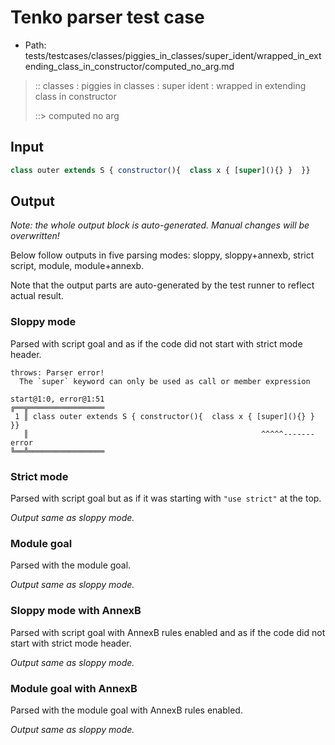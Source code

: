 # Tenko parser test case

- Path: tests/testcases/classes/piggies_in_classes/super_ident/wrapped_in_extending_class_in_constructor/computed_no_arg.md

> :: classes : piggies in classes : super ident : wrapped in extending class in constructor
>
> ::> computed no arg

## Input

`````js
class outer extends S { constructor(){  class x { [super](){} }  }}
`````

## Output

_Note: the whole output block is auto-generated. Manual changes will be overwritten!_

Below follow outputs in five parsing modes: sloppy, sloppy+annexb, strict script, module, module+annexb.

Note that the output parts are auto-generated by the test runner to reflect actual result.

### Sloppy mode

Parsed with script goal and as if the code did not start with strict mode header.

`````
throws: Parser error!
  The `super` keyword can only be used as call or member expression

start@1:0, error@1:51
╔══╦═════════════════
 1 ║ class outer extends S { constructor(){  class x { [super](){} }  }}
   ║                                                    ^^^^^------- error
╚══╩═════════════════

`````

### Strict mode

Parsed with script goal but as if it was starting with `"use strict"` at the top.

_Output same as sloppy mode._

### Module goal

Parsed with the module goal.

_Output same as sloppy mode._

### Sloppy mode with AnnexB

Parsed with script goal with AnnexB rules enabled and as if the code did not start with strict mode header.

_Output same as sloppy mode._

### Module goal with AnnexB

Parsed with the module goal with AnnexB rules enabled.

_Output same as sloppy mode._
